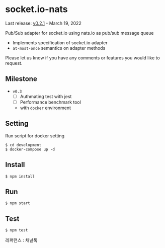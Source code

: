 # socket.io-nats

Last release: [v0.2.1](https://www.npmjs.com/package/socket.io-nats-adapter) - March 19, 2022

Pub/Sub adapter for socket.io using nats.io as pub/sub message queue

- Implements specification of socket.io adapter
- `at-most-once` semantics on adapter methods

Please let us know if you have any comments or features you would like to request.

## Milestone

- `v0.3`
    - [ ] Authmating test with jest
    - [ ] Performance benchmark tool
    - with `docker` environment

## Setting

Run script for docker setting

```shell
$ cd development
$ docker-compose up -d
```

## Install
```shell
$ npm install
```

## Run
```shell
$ npm start
```

## Test
```shell
$ npm test
```

레퍼런스 : 채널톡
